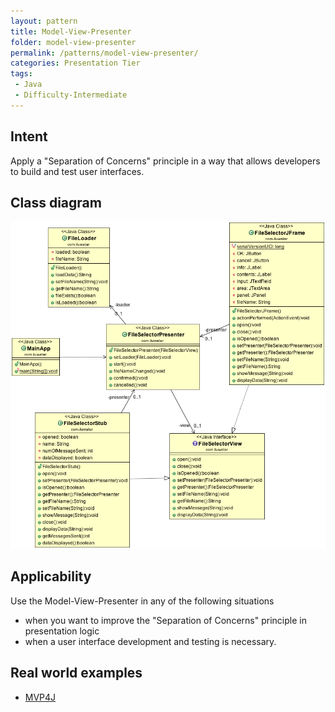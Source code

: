 ```yaml
---
layout: pattern
title: Model-View-Presenter
folder: model-view-presenter
permalink: /patterns/model-view-presenter/
categories: Presentation Tier
tags:
 - Java
 - Difficulty-Intermediate
---
```


## Intent
Apply a "Separation of Concerns" principle in a way that allows
developers to build and test user interfaces.

## Class diagram
![alt text](./etc/model-view-presenter_1.png "Model-View-Presenter")

## Applicability
Use the Model-View-Presenter in any of the following
situations

* when you want to improve the "Separation of Concerns" principle in presentation logic
* when a user interface development and testing is necessary.

## Real world examples

* [MVP4J](https://github.com/amineoualialami/mvp4j)
